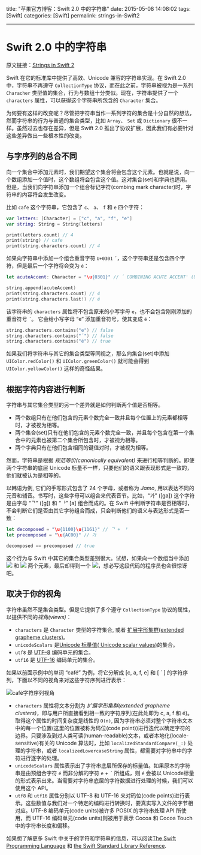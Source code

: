 title: "苹果官方博客：Swift 2.0 中的字符串"
date: 2015-05-08 14:08:02
tags: [Swift]
categories: [Swift]
permalink: strings-in-Swift2

---

# Swift 2.0 中的字符串

原文链接：[Strings in Swift 2](https://developer.apple.com/swift/blog/?id=30)

Swift 在它的标准库中提供了高效、Unicode 兼容的字符串实现。在 Swift 2.0 中，字符串不再遵守 `CollectionType` 协议，而在此之前，字符串被视为是一系列 `Characher` 类型值的集合，行为与数组十分类似。现在，字符串提供了一个 `characters` 属性，可以获得这个字符串所包含的 `Character` 集合。

<!--more-->

为何要有这样的改变呢？尽管把字符串当作一系列字符的集合是十分自然的想法，然而字符串的行为与普通的集合类型，比如 `Array`、 `Set` 或 `Dictionary` 很不一样。虽然过去也存在差异，但是 Swift 2.0 推出了协议扩展，因此我们有必要针对这些差异做出一些根本性的改变。

## 与字序列的总合不同

向一个集合中添加元素时，我们期望这个集合将会包含这个元素。也就是说，向一个数组添加一个值时，这个数组将会包含这个值。这对集合(set)和字典也适用。但是，当我们向字符串添加一个组合标记字符(combing mark character)时，字符串的内容将会发生改变。

比如 `cafe` 这个字符串，它包含了 `c`、 `a`、 `f` 和 `e` 四个字符：

```swift
var letters: [Character] = ["c", "a", "f", "e"]
var string: String = String(letters)

print(letters.count) // 4
print(string) // cafe
print(string.characters.count) // 4
```

如果向字符串中添加一个组合重音字符 `U+0301` `´`，这个字符串还是包含四个字符，但是最后一个字符将会变为 `é`：

```swift
let acuteAccent: Character = "\u{0301}" // ´ COMBINING ACUTE ACCENT' (U+0301)

string.append(acuteAccent)
print(string.characters.count) // 4
print(string.characters.last!) // é
```

该字符串的 `characters` 属性将不包含原来的小写字母 `e`，也不会包含刚刚添加的重音符号 `´`。 它会给小写字母 “e”  添加重音符号，使其变成 `é`：

```swift
string.characters.contains("e") // false
string.characters.contains("´") // false
string.characters.contains("é") // true
```

如果我们将字符串与其它的集合类型等同视之，那么向集合(set)中添加 `UIColor.redColor()` 和 `UIColor.greenColor()` 就可能会得到 `UIColor.yellowColor()` 这样的奇怪结果。

## 根据字符内容进行判断

字符串与其它集合类型的另一个差异就是如何判断两个值是否相等。

- 两个数组只有在他们包含的元素个数完全一致并且每个位置上的元素都相等时，才被视为相等。
- 两个集合(set)只有在他们包含的元素个数完全一致，并且每个包含在第一个集合中的元素也被第二个集合所包含时，才被视为相等。
- 两个字典只有在他们包含相同的键值对时，才被视为相等。

然而，字符串是根据 *规范等价(canonically equivalent)* 来进行相等判断的。即使两个字符串的底层 Unicode 标量不一样，只要他们的语义跟表现形式是一致的，他们就被认为是相等的。

以韩语为例, 它们的手写形式包含了 24 个字母，或者称为 *Jamo*, 用以表达不同的元音和辅音。书写时，这些字母可以组合来代表音节。比如，“가” ([ga]) 这个字符是由字母 “ᄀ” ([g]) 和 “ᅡ” [a] 组合而成的。在 Swift 中判断字符串是否相等时，不会判断它们是否由其它字符组合而成，只会判断他们的语义与表达形式是否一致：

```swift
let decomposed = "\u{1100}\u{1161}" // ᄀ + ᅡ
let precomposed = "\u{AC00}" // 가

decomposed == precomposed // true
```

这个行为与 Swift 中其它的集合类型差别很大。试想，如果向一个数组当中添加 ![](http://img.blog.csdn.net/20150812124230927) 和 ![](http://img.blog.csdn.net/20150812124254804) 两个元素，最后却得到一个 ![](http://img.blog.csdn.net/20150812124307442)，想必写这段代码的程序员也会很惊讶吧。

## 取决于你的视角

字符串虽然不是集合类型。但是它提供了多个遵守 `CollectionType` 协议的属性，以提供不同的*视角(views)*：

- `characters` 是 `Character` 类型的字符集合, 或者 [扩展字形集群(extended grapheme clusters)](https://developer.apple.com/library/mac/documentation/Cocoa/Conceptual/Strings/Articles/stringsClusters.html)。
- `unicodeScalars` 是[Unicode 标量值( Unicode scalar values)](http://www.unicode.org/glossary/#unicode_scalar_value)的集合。
- `utf8` 是 [UTF–8](http://www.unicode.org/glossary/#UTF_8) 编码单元的集合。
- `utf16` 是 [UTF-16](http://www.unicode.org/glossary/#UTF_16) 编码单元的集合。

如果以前面示例中的单词 “café” 为例，将它分解成 [c, a, f, e] 和 [ ´ ] 的字符序列，下面以不同的视角来对这些字符序列进行表示：

![café字符序列视角](http://img.blog.csdn.net/20150812123950088)

- `characters` 属性将文本分割为 *扩展字形集群(extended grapheme clusters)*，即与用户所直接看到相一致的字符序列(在此处即为 c, a, f 和 é)。取得这个属性的时间复杂度是线性的 `O(n)`, 因为字符串必须对整个字符串文本中的每一个位置(这里的位置被称为码位(code point))进行迭代以确定字符的边界。只要涉及到对人类可读(human-readable)文本，或者本地化(locale-sensitive)有关的 Unicode 算法时，比如 `localizedStandardCompare(_:)` 处理的字符串，或者 `localizedLowercaseString` 属性，都需要对字符串中的字符进行逐字的处理。 
- `unicodeScalars` 属性表示出了字符串底层所保存的标量值。如果原本的字符串是由预组合字符 `é` 而非分解的字符 `e` + `´` 所组成，则 `é` 会被以 Unicode标量的形式表示出来。当需要对字符串底层的字符数据进行处理的时候，我们可以使用这个 API。
- `utf8` 和 `utf16` 属性分别以 UTF-8 和 UTF-16 来对码位(code points)进行表示。这些数值与我们对一个特定的编码进行转换时，要真实写入文件的字节相对应。UTF-8 编码单元(code units)被许多 POSIX 的字符串处理 API 所使用，而 UTF-16 编码单元(code units)则被用于表示 Cocoa 和 Cocoa Touch中的字符串长度和偏移。

如果想了解更多 Swift 中关于的字符和字符串的信息，可以阅读[The Swift Programming Language](https://developer.apple.com/library/prerelease/ios/documentation/Swift/Conceptual/Swift_Programming_Language/StringsAndCharacters.html#//apple_ref/doc/uid/TP40014097-CH7-ID285) 和 [the Swift Standard Library Reference](https://developer.apple.com/library/prerelease/ios//documentation/Swift/Reference/Swift_String_Structure/index.html#//apple_ref/swift/struct/s:SS).

